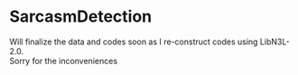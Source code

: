 # SarcasmDetection

Will finalize the data and codes soon as I re-construct codes using LibN3L-2.0.  
Sorry for the inconveniences 
